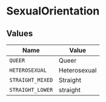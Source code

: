 # SexualOrientation


## Values

| Name             | Value            |
| ---------------- | ---------------- |
| `QUEER`          | Queer            |
| `HETEROSEXUAL`   | Heterosexual     |
| `STRAIGHT_MIXED` | Straight         |
| `STRAIGHT_LOWER` | straight         |